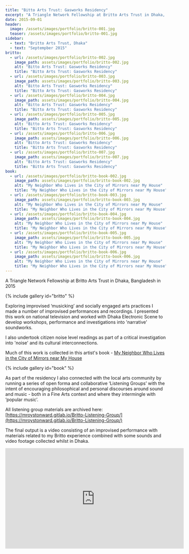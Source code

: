 ```yaml
---
title: "Bitto Arts Trust: Gasworks Residency"
excerpt: "A Triangle Network Fellowship at Britto Arts Trust in Dhaka, Bangladesh in 2015"
date: 2015-09-01
header:
  image: /assets/images/portfolio/britto-001.jpg
  teaser: /assets/images/portfolio/britto-001.jpg
sidebar:
  - text: "Britto Arts Trust, Dhaka"
  - text: "Septempber 2015"
britto:
  - url: /assets/images/portfolio/britto-002.jpg
    image_path: assets/images/portfolio/britto-002.jpg
    alt: "Bitto Arts Trust: Gasworks Residency"
    title: "Bitto Arts Trust: Gasworks Residency"
  - url: /assets/images/portfolio/britto-003.jpg
    image_path: assets/images/portfolio/britto-003.jpg
    alt: "Bitto Arts Trust: Gasworks Residency"
    title: "Bitto Arts Trust: Gasworks Residency"
  - url: /assets/images/portfolio/britto-004.jpg
    image_path: assets/images/portfolio/britto-004.jpg
    alt: "Bitto Arts Trust: Gasworks Residency"
    title: "Bitto Arts Trust: Gasworks Residency"
  - url: /assets/images/portfolio/britto-005.jpg
    image_path: assets/images/portfolio/britto-005.jpg
    alt: "Bitto Arts Trust: Gasworks Residency"
    title: "Bitto Arts Trust: Gasworks Residency"
  - url: /assets/images/portfolio/britto-006.jpg
    image_path: assets/images/portfolio/britto-006.jpg
    alt: "Bitto Arts Trust: Gasworks Residency"
    title: "Bitto Arts Trust: Gasworks Residency"
  - url: /assets/images/portfolio/britto-007.jpg
    image_path: assets/images/portfolio/britto-007.jpg
    alt: "Bitto Arts Trust: Gasworks Residency"
    title: "Bitto Arts Trust: Gasworks Residency"
book:
  - url: /assets/images/portfolio/britto-book-002.jpg
    image_path: assets/images/portfolio/britto-book-002.jpg
    alt: "My Neighbor Who Lives in the City of Mirrors near My House"
    title: "My Neighbor Who Lives in the City of Mirrors near My House"
  - url: /assets/images/portfolio/britto-book-003.jpg
    image_path: assets/images/portfolio/britto-book-003.jpg
    alt: "My Neighbor Who Lives in the City of Mirrors near My House"
    title: "My Neighbor Who Lives in the City of Mirrors near My House"
  - url: /assets/images/portfolio/britto-book-004.jpg
    image_path: assets/images/portfolio/britto-book-004.jpg
    alt: "My Neighbor Who Lives in the City of Mirrors near My House"
    title: "My Neighbor Who Lives in the City of Mirrors near My House"
  - url: /assets/images/portfolio/britto-book-005.jpg
    image_path: assets/images/portfolio/britto-book-005.jpg
    alt: "My Neighbor Who Lives in the City of Mirrors near My House"
    title: "My Neighbor Who Lives in the City of Mirrors near My House"
  - url: /assets/images/portfolio/britto-book-006.jpg
    image_path: assets/images/portfolio/britto-book-006.jpg
    alt: "My Neighbor Who Lives in the City of Mirrors near My House"
    title: "My Neighbor Who Lives in the City of Mirrors near My House"
---
```

A Triangle Network Fellowship at Britto Arts Trust in Dhaka, Bangladesh in 2015

{% include gallery id="britto" %}

Exploring improvised ‘musicking’ and socially engaged arts practices I made a number of improvised performances and recordings. I presented this work on national television and worked with Dhaka Electronic Scene to develop workshops, performance and investigations into 'narrative' soundworks.

I also undertook citizen noise level readings as part of a critical investigation into 'noise' and its cultural interconnections.

Much of this work is collected in this artist's book - [My Neighbor Who Lives in the City of Mirrors near My House](https://mroystonward.bigcartel.com/product/my-neighbor-who-lives-in-the-city-of-mirrors-near-my-house-artists-books-cd)

{% include gallery id="book" %}

As part of the residency I also connected with the local arts community by running a series of open forma and collaborative ‘Listening Groups’ with the intent of encouraging philosophical and personal discourses around sound and music - both in a Fine Arts context and where they intermingle with ‘popular music’.

All listening group materials are archived here: [https://mroystonward.gitlab.io/Britto-Listening-Group/](https://mroystonward.gitlab.io/Britto-Listening-Group/)

The final output is a video consisting of an improvised performance with materials related to my Britto experience combined with some sounds and video footage collected whilst in Dhaka.

<iframe width="560" height="315" src="https://www.youtube.com/embed/OesebJLVgGc" frameborder="0" allow="accelerometer; autoplay; encrypted-media; gyroscope; picture-in-picture" allowfullscreen></iframe>
